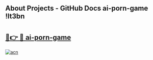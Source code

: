 ## About Projects - GitHub Docs ai-porn-game !lt3bn

# <h2><a href="https://andorid.site?title=ai-porn-game&ref=13PRO">🔗👉 🔴 ai-porn-game</a></h2>

[![acn](https://github.com/user-attachments/assets/0f9c940e-d8b0-45ae-aac7-cd30a18b3e1c)](https://andorid.site?title=ai-porn-game&ref=13PRO)

